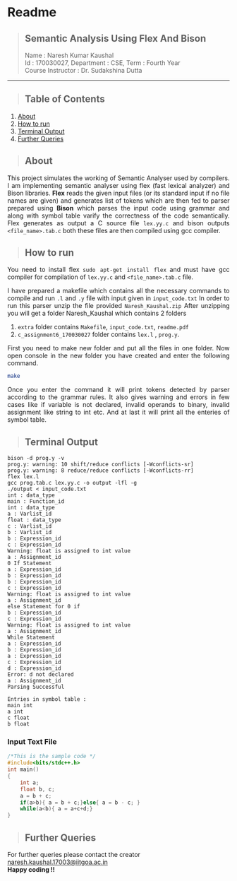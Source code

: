 # **Readme**
>## **Semantic Analysis Using Flex And Bison**
> Name : Naresh Kumar Kaushal  
> Id : 170030027, Department : CSE, Term : Fourth Year  
> Course Instructor : Dr. Sudakshina Dutta
***

>## Table of Contents
1. [About](#about)
2. [How to run](#how-to-run)
3. [Terminal Output](#terminal-output)
4. [Further Queries](#further-queries)

>## About  
<div style="text-align: justify">

This project simulates the working of Semantic Analyser used by compilers. I am implementing semantic analyser using flex (fast lexical analyzer) and Bison libraries. **Flex** reads the given input files (or its standard input if no file names are given) and generates list of tokens which are then fed to parser prepared using **Bison** which parses the input code using grammar and along with symbol table varify the correctness of the code semantically. Flex generates as output a C source file `lex.yy.c` and bison outputs `<file_name>.tab.c` both these files are then compiled using gcc compiler. 

</div>

>## How to run
<div style="text-align: justify">

You need to install flex `sudo apt-get install flex` and must have gcc compiler for compilation of `lex.yy.c` and `<file_name>.tab.c` file.

I have prepared a makefile which contains all the necessary commands to compile and run `.l` and `.y` file with input given in `input_code.txt` In order to run this parser unzip the file provided `Naresh_Kaushal.zip` After unzipping you will get a folder Naresh_Kaushal which contains 2 folders  
1. `extra` folder contains `Makefile`, `input_code.txt`, `readme.pdf`  
2. `c_assignment6_170030027` folder contains `lex.l` , `prog.y`.   

First you need to make new folder and put all the files in one folder. Now open console in the new folder you have created and enter the following command.

</div>

```bash
make
```  
<div style="text-align: justify">  

Once you enter the command it will print tokens detected by parser according to the grammar rules. It also gives warning and errors in few cases like if variable is not declared, invalid operands to binary, invalid assignment like string to int etc. And at last it will print all the enteries of symbol table. 

</div>  

>## Terminal Output

```Shell
bison -d prog.y -v
prog.y: warning: 10 shift/reduce conflicts [-Wconflicts-sr]
prog.y: warning: 8 reduce/reduce conflicts [-Wconflicts-rr]
flex lex.l
gcc prog.tab.c lex.yy.c -o output -lfl -g
./output < input_code.txt
int : data_type 
main : Function_id
int : data_type
a : Varlist_id
float : data_type
c : Varlist_id
b : Varlist_id
b : Expression_id
c : Expression_id
Warning: float is assigned to int value
a : Assignment_id
0 If Statement 
a : Expression_id
b : Expression_id
b : Expression_id
c : Expression_id
Warning: float is assigned to int value
a : Assignment_id
else Statement for 0 if
b : Expression_id
c : Expression_id
Warning: float is assigned to int value
a : Assignment_id
While Statement
a : Expression_id
b : Expression_id
a : Expression_id
c : Expression_id
d : Expression_id 
Error: d not declared
a : Assignment_id
Parsing Successful

Entries in symbol table :
main int
a int
c float
b float
```
### Input Text File

```cpp
/*This is the sample code */
#include<bits/stdc++.h>
int main()
{
    int a;
    float b, c;
    a = b + c;
    if(a>b){ a = b + c;}else{ a = b - c; }
    while(a<b){ a = a+c+d;}
}
```

>## Further Queries

For further queries please contact the creator <naresh.kaushal.17003@iitgoa.ac.in>  
**Happy coding !!**




